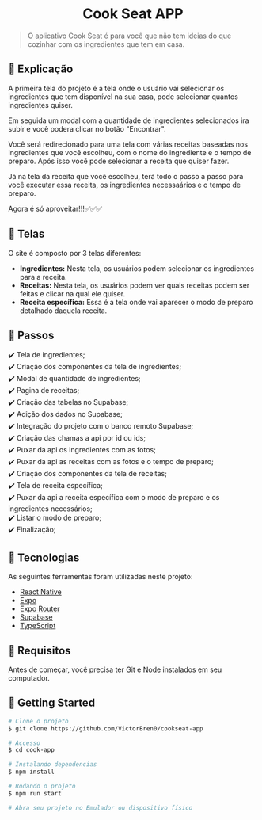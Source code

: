 <h1 align="center">Cook Seat APP</h1>

> O aplicativo Cook Seat é para você que não tem ideias do que cozinhar com os ingredientes que tem em casa.

## :page_facing_up: Explicação

A primeira tela do projeto é a tela onde o usuário vai selecionar os ingredientes que tem disponível na sua casa, pode selecionar quantos ingredientes quiser.

Em seguida um modal com a quantidade de ingredientes selecionados ira subir e você podera clicar no botão "Encontrar". 

Você será redirecionado para uma tela com várias receitas baseadas nos ingredientes que você escolheu, com o nome do ingrediente e o tempo de preparo. Após isso você pode selecionar a receita que quiser fazer.

Já na tela da receita que você escolheu, terá todo o passo a passo para você executar essa receita, os ingredientes necessaários e o tempo de preparo.

Agora é só aproveitar!!!✅✅✅

## 📁 Telas

O site é composto por 3 telas diferentes:

- **Ingredientes:** Nesta tela, os usuários podem selecionar os ingredientes para a receita.
- **Receitas:** Nesta tela, os usuários podem ver quais receitas podem ser feitas e clicar na qual ele quiser.
- **Receita específica:** Essa é a tela onde vai aparecer o modo de preparo detalhado daquela receita.

## :dart: Passos

:heavy_check_mark: Tela de ingredientes;\
:heavy_check_mark: Criação dos componentes da tela de ingredientes;\
:heavy_check_mark: Modal de quantidade de ingredientes;\
:heavy_check_mark: Pagina de receitas;\
:heavy_check_mark: Criação das tabelas no Supabase;\
:heavy_check_mark: Adição dos dados no Supabase;\
:heavy_check_mark: Integração do projeto com o banco remoto Supabase;\
:heavy_check_mark: Criação das chamas a api por id ou ids;\
:heavy_check_mark: Puxar da api os ingredientes com as fotos;\
:heavy_check_mark: Puxar da api as receitas com as fotos e o tempo de preparo;\
:heavy_check_mark: Criação dos componentes da tela de receitas;\
:heavy_check_mark: Tela de receita específica;\
:heavy_check_mark: Puxar da api a receita específica com o modo de preparo e os ingredientes necessários;\
:heavy_check_mark: Listar o modo de preparo;\
:heavy_check_mark: Finalização;

## :rocket: Tecnologias

As seguintes ferramentas foram utilizadas neste projeto:

- [React Native](https://reactnative.dev/)
- [Expo](https://expo.dev/)
- [Expo Router](https://docs.expo.dev/router/introduction/)
- [Supabase](https://supabase.com/docs)
- [TypeScript](https://www.typescriptlang.org/docs/)

## :closed_book: Requisitos ##

Antes de começar, você precisa ter [Git](https://git-scm.com) e [Node](https://nodejs.org/en/) instalados em seu computador.

## :checkered_flag: Getting Started ##

```bash
# Clone o projeto
$ git clone https://github.com/VictorBren0/cookseat-app

# Accesso
$ cd cook-app

# Instalando dependencias
$ npm install

# Rodando o projeto
$ npm run start

# Abra seu projeto no Emulador ou dispositivo físico
```

